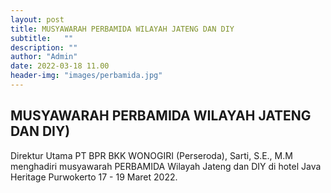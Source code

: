 ```yaml
---
layout: post
title: MUSYAWARAH PERBAMIDA WILAYAH JATENG DAN DIY
subtitle:   ""
description: ""
author: "Admin"
date: 2022-03-18 11.00
header-img: "images/perbamida.jpg"
---
```



## MUSYAWARAH PERBAMIDA WILAYAH JATENG DAN DIY)
 
Direktur Utama PT BPR BKK WONOGIRI (Perseroda), Sarti, S.E., M.M menghadiri musyawarah PERBAMIDA Wilayah Jateng dan DIY di hotel Java Heritage Purwokerto 17 - 19 Maret 2022.